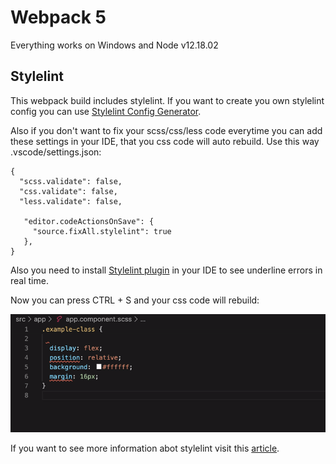 # Webpack 5

Everything works on Windows and  Node v12.18.02 

## Stylelint

This webpack build includes stylelint. If you want to create you own stylelint config you can use [Stylelint Config Generator](https://maximgatilin.github.io/stylelint-config/).



Also if you don't want to fix your scss/css/less code everytime you can add these settings in your IDE, that you css code will auto rebuild. Use this way .vscode/settings.json:

```
{
  "scss.validate": false,
  "css.validate": false,
  "less.validate": false,

   "editor.codeActionsOnSave": {
     "source.fixAll.stylelint": true
   },
}
```
Also you need to install [Stylelint plugin](https://marketplace.visualstudio.com/items?itemName=stylelint.vscode-stylelint) in your IDE to see  underline errors in real time.

Now you can press CTRL + S and your css code will rebuild:

![stylelint](./src/img/stylelint.gif)

If you want to see more information abot stylelint visit this [article](https://bzvyagintsev.ru/blog/stylelint/).

